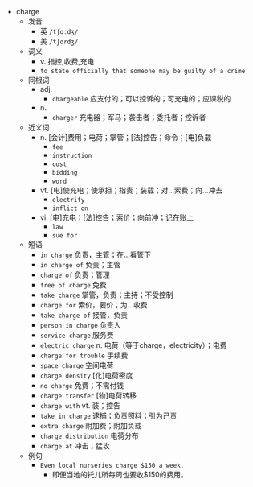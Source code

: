 - charge
  - 发音
    - 英 `/tʃɑːdʒ/`
    - 美 `/tʃɑrdʒ/`
  - 词义
    - v. 指控,收费,充电
    - `to state officially that someone may be guilty of a crime`
  - 同根词
    - adj.
      - `chargeable` 应支付的；可以控诉的；可充电的；应课税的
    - n.
      - `charger` 充电器；军马；袭击者；委托者；控诉者
  - 近义词
    - n. [会计]费用；电荷；掌管；[法]控告；命令；[电]负载
      - `fee`
      - `instruction`
      - `cost`
      - `bidding`
      - `word`
    - vt. [电]使充电；使承担；指责；装载；对…索费；向…冲去
      - `electrify`
      - `inflict on`
    - vi. [电]充电；[法]控告；索价；向前冲；记在账上
      - `law`
      - `sue for`
  - 短语
    - `in charge` 负责，主管；在…看管下 
    - `in charge of` 负责；主管 
    - `charge of` 负责；管理 
    - `free of charge` 免费 
    - `take charge` 掌管，负责；主持；不受控制 
    - `charge for` 索价，要价；为…收费 
    - `take charge of` 接管，负责 
    - `person in charge` 负责人 
    - `service charge` 服务费 
    - `electric charge` n. 电荷（等于charge，electricity）；电费 
    - `charge for trouble` 手续费 
    - `space charge` 空间电荷 
    - `charge density` [化]电荷密度 
    - `no charge` 免费；不需付钱 
    - `charge transfer` [物]电荷转移 
    - `charge with` vt. 装；控告 
    - `take in charge` 逮捕；负责照料；引为己责 
    - `extra charge` 附加费；附加负载 
    - `charge distribution` 电荷分布 
    - `charge at` 冲击；猛攻 
  - 例句
    - `Even local nurseries charge $150 a week.`
      - 即便当地的托儿所每周也要收$150的费用。

